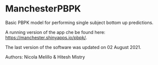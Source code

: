 # ManchesterPBPK
Basic PBPK model for performing single subject bottom up predictions.

A running version of the app che be found here: https://manchester.shinyapps.io/pbpk/.

The last version of the software was updated on 02 August 2021.

Authors: Nicola Melillo & Hitesh Mistry
